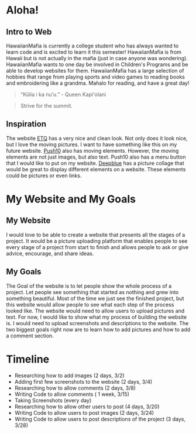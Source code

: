 # Aloha!
## Intro to Web


HawaiianMafia is currently a college student who has always wanted to learn code and is excited to learn it this semester! HawaiianMafia is from Hawaii but is not actually in the mafia (just in case anyone was wondering). HawaiianMafia wants to one day be involved in Children's Programs and be able to develop websites for them. HawaiianMafia has a large selection of hobbies that range from playing sports and video games to reading books and embroidering like a grandma. Mahalo for reading, and have a great day!

> “Kūlia i ka nuʻu.” - Queen Kapi'olani

> Strive for the summit.  
 
## Inspiration 

The website [ETQ](https://www.etq-amsterdam.com/) has a very nice and clean look. Not only does it look nice, but I love the moving pictures. I want to have something like this on my future website. [Push10](https://www.push10.com/) also has moving elements. However, the moving elements are not just images, but also text. Push10 also has a menu button that I would like to put on my website. [Deepblue](http://deepblue.com/) has a picture collage that would be great to display different elements on a website. These elements could be pictures or even links. 

# My Website and My Goals
## My Website
I would love to be able to create a website that presents all the stages of a project. It would be a picture uploading platform that enables people to see every stage of a project from start to finish and allows people to ask or give advice, encourage, and share ideas. 
## My Goals
The Goal of the website is to let people show the whole process of a project. Let people see something that started as nothing and grew into something beautiful. Most of the time we just see the finished project, but this website would allow people to see what each step of the process looked like. The website would need to allow users to upload pictures and text. For now, I would like to show what my process of building the website is. I would need to upload screenshots and descriptions to the website. The two biggest goals right now are to learn how to add pictures and how to add a comment section. 

# Timeline
* Researching how to add images (2 days, 3/2)
* Adding first few screenshots to the website (2 days, 3/4)
* Researching how to allow comments (2 days, 3/8)
* Writing Code to allow comments ( 1 week, 3/15)
* Taking Screenshots (every day)
* Researching how to allow other users to post (4 days, 3/20)
* Writing Code to allow users to post images (2 days, 3/24)
* Writing Code to allow users to post descriptions of the project (3 days, 3/28)
